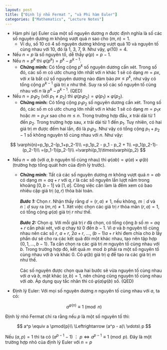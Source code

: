 ```yaml
---
layout: post
title: ["Định lý nhỏ Fermat ", "và Phi hàm Euler"]
categories: ["Mathematics", "Lecture Notes"]
---
```


- Hàm phi ($\varphi$) Euler của một số nguyên dương $n$ được định nghĩa là số các số nguyên dương $m$ không vượt quá $n$ sao cho $(m,n)=1$.
    - Ví dụ, số 10 có 4 số nguyên dương không vượt quá 10 và nguyên tố cùng nhau với 10, đó là 1, 3, 7, 9. Như vậy, $\varphi(10)=4$.
- Nếu $n=p$ là số nguyên tố, dễ thấy $\varphi(p)=p-1$.
- Nếu $n=p^k$ thì $\varphi(p^k)=p^k-p^{k-1}$.
    - **Chứng minh:** Có tổng cộng $p^k$ số nguyên dương cần xét. Trong số đó, các số $m$ có ước chung lớn nhất với $n$ khác 1 sẽ có dạng $m=px$, với $x$ là bất cứ số nguyên dương nào đảm bảo $px\leq p^k$, như vậy có tổng cộng $p^{k-1}$ giá trị $x$ như thế. Suy ra số các số nguyên tố cùng nhau với $n$ là $p^k-p^{k-1}$. (QED)
- Nếu $n=p_1p_2$ (với $p_1 \neq p_2$) thì $\varphi(p_1p_2) = \varphi(p_1)\times\varphi(p_2)$.
    - **Chứng minh:** Có tổng cộng $p_1p_2$ số nguyên dương cần xét. Trong số đó, các số $m$ có ước chung lớn nhất với $n$ khác 1 sẽ có dạng $m=p_1x$ hoặc $m=p_2x$ sao cho $m\leq n$. Trong trường hợp đầu, $x$ trải dài từ $1$ đến $p_2$. Trong trường hợp sau, $x$ trải dài từ $1$ đến $p_1$. Tuy nhiên, có hai giá trị $m$ được đếm hai lần, đó là $p_1p_2$. Như vậy có tổng cộng $p_1+p_2-1$ số không nguyên tố cùng nhau với $n$. Như vậy: 

$$
    \varphi(n)=p_1p_2-(p_1+p_2-1)\\
    =p_1p_2 - p_1 - p_2 + 1\\
    =p_1(p_2-1)-(p_2-1)\\
    =(p_1-1)(p_2-1)\\
    =\varphi(p_1)\times\varphi(p_2)
$$

- Nếu $n=ab$ (với $a,b$ nguyên tố cùng nhau) thì $\varphi(ab)=\varphi(a)\times\varphi(b)$ (trường hợp tổng quát hơn của định lý trước).
    - **Chứng minh**: Tất cả các số nguyên dương $m$ không vượt quá $n=ab$ có dạng $m=aq+r$ với $q,r$ là các số nguyên lần lượt nằm trong khoảng $[0,b-1]$ và $[1,a]$.
    Công việc cần làm là đếm xem có bao nhiêu cặp giá trị $(q,r)$ thỏa bài toán.
    <br><br>_**Bước 1:**_ Chọn $r$. Nhận thấy rằng $d=(r,a)\neq 1$, nếu không, $m\vdots d$ và $n\vdots d$ suy ra $(m,n)\neq 1$. Xét việc chọn các giá trị $r$ thỏa mãn $(r,a)=1$, có tổng cộng $\varphi(a)$ giá trị $r$ như thế.
    <br><br>_**Bước 2:**_ Chọn $q$. Với mỗi giá trị $r$ đã chọn, có tổng cộng $b$ số $m=aq+r$ cần phải xét, với $q$ chạy từ $0$ đến $b-1$. Vì $a$ và $b$ nguyên tố cùng nhau nên các số $r$, $a+r$, $2a+r$, $\dots$, $(b-1)a+r$ khi đem chia cho $b$ lấy phần dư sẽ cho ra các kết quả đôi một khác nhau, tạo nên tập hợp $\{0,1,\dots,b-1\}$. Ta cần chọn ra các giá trị $m$ nguyên tố cùng nhau với $b$. Trong trường hợp đó, kết quả $m \mod b$ phải ra một số nguyên tố cùng nhau với $b$ và khác 0. Có $\varphi(b)$ giá trị $q$ để tạo ra các giá trị $m$ như thế.
    <br><br>Các số nguyên được chọn qua hai bước sẽ vừa nguyên tố cùng nhau với $a$ và $b$, mặt khác $(a,b)=1$, nên chúng cũng nguyên tố cùng nhau với $ab$. Áp dụng quy tắc nhân thì có $\varphi(a)\varphi(b)$ số. (QED)

- Định lý Euler: Với mọi số nguyên dương $n$ nguyên tố cùng nhau với $a$, ta có: 

$$
    a^{\varphi(n)}\equiv 1\pmod{n}
$$

Định lý nhỏ Fermat chỉ ra rằng nếu $p$ là một số nguyên tố thì:

$$
    a^p \equiv a \pmod{p}\\
    \Leftrightarrow (a^p - a)\ \vdots\ p
$$

Nếu $(a,p) = 1$ thì ta có $(a^{p-1} - 1)\ \vdots\ p \Leftrightarrow a^{p-1} \equiv 1\pmod{p}$. Đây là một trường hợp nhỏ của định lý Euler với $n=p$

